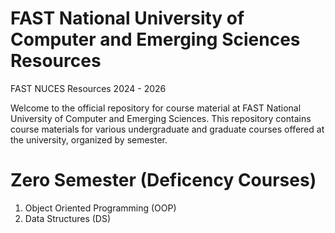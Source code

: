 # FAST National University of Computer and Emerging Sciences Resources 
FAST NUCES Resources 2024 - 2026

Welcome to the official repository for course material at FAST National University of Computer and Emerging Sciences. This repository contains course materials for various undergraduate and graduate courses offered at the university, organized by semester.

# Zero Semester (Deficency Courses)
1. Object Oriented Programming (OOP)
2. Data Structures (DS)
